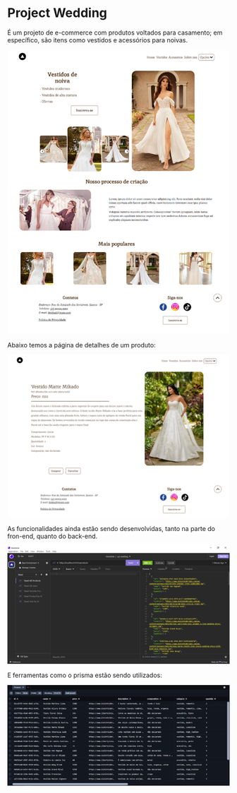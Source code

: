 # Project Wedding

 É um projeto de e-commerce com produtos voltados para casamento; em específico, são itens como vestidos e acessórios para noivas.

 ![Banner](bridal-shop/public/banner.png)

 Abaixo temos a página de detalhes de um produto:

 ![Banner_Product_Details](bridal-shop/public/details_banner.png)

 As funcionalidades ainda estão sendo desenvolvidas, tanto na parte do fron-end, quanto do back-end.

 ![Banner_Insomnia](server/src/public/insomnia_banner.png)

 E ferramentas como o prisma estão sendo utilizados:

 ![Banner_PrismaStudio](server/src/public/prisma_banner.png)

